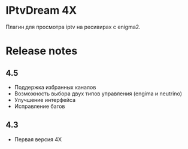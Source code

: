 # IPtvDream 4X

Плагин для просмотра iptv на ресивирах с enigma2.

# Release notes

## 4.5

- Поддержка избранных каналов
- Возможность выбора двух типов управления (engima и neutrino)
- Улучшение интерфейса
- Исправление багов

## 4.3

- Первая версия 4X